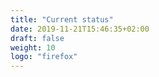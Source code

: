 ```yaml
---
title: "Current status"
date: 2019-11-21T15:46:35+02:00
draft: false
weight: 10
logo: "firefox"
---
```


